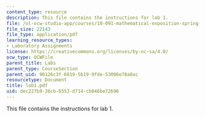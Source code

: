 ```yaml
---
content_type: resource
description: This file contains the instructions for lab 1.
file: /ol-ocw-studio-app/courses/18-091-mathematical-exposition-spring-2005/dec227b936cb6553d714cb046be72b96_lab1.pdf
file_size: 22143
file_type: application/pdf
learning_resource_types:
- Laboratory Assignments
license: https://creativecommons.org/licenses/by-nc-sa/4.0/
ocw_type: OCWFile
parent_title: Labs
parent_type: CourseSection
parent_uid: 90126c3f-6819-5b19-9fde-53006e78a8ac
resourcetype: Document
title: lab1.pdf
uid: dec227b9-36cb-6553-d714-cb046be72b96
---
```

This file contains the instructions for lab 1.